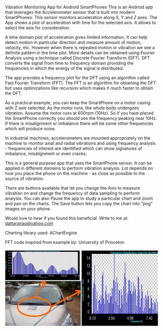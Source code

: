 Vibration Monitoring App for Android SmartPhones
This is an Android app that leverages the Accelerometer sensor that is built into modern SmartPhones. This sensor monitors acceleration along X, Y and Z axes. The App shows a plot of acceleration with time for the selected axis. It allows to select the axis for consideration.

A time domain plot of acceleration gives limited information. It can help detect motion in particular direction and measure amount of motion, velocity, etc. However when there is repeated motion or vibration we see a definite pattern in the time plot. More details can be obtained using Fourier Analysis using a technique called Discrete Fourier Transform (DFT). DFT converts the signal from time to frequency domain providing the frequencies in which the energy of the signal is distributed.

The app provides a frequency plot for the DFT using an algorithm called Fast Fourier Transform (FFT). The FFT is an algorithm for obtaining the DFT but uses optimizations like recursion which makes it much faster to obtain the DFT.

As a practical example, you can keep the SmartPhone on a motor casing with Z axis selected. As the motor runs, the whole body undergoes vibration. Assume the motor runs at 600rpm (10Hz). So if you have placed the SmartPhone correctly you should see the frequency peaking near 10Hz. If there is misalignment or imbalance there will be some other frequencies which will produce noise.

In industrial machines, accelerometers are mounted appropriately on the machine to monitor axial and radial vibrations and using frequency analysis - frequencies of interest are identified which can show signatures of imbalance, misalignment or even cracks.

This is a general purpose app that uses the SmartPhone sensor. It can be applied in different domains to perform vibration analysis. Lot depends on how you place the phone on the machine - as close as possible to the source of vibration.

There are buttons available that let you change the Axis to measure vibration on and change the frequency of data sampling to perform analysis. You can also Pause the app to study a particular chart and zoom and pan on the charts. The Save button lets you copy the chart into "png" images on your phone.

Would love to hear if you found this beneficial. Write to me at: dattarajrao@yahoo.com 

Charting library used: AChartEngine 

FFT code inspired from example by: University of Princeton 

![Vibration Analyzer](project_images/cover.jpg?raw=true "Vibration Analyzer")
